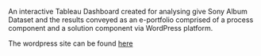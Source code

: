 An interactive Tableau Dashboard created for analysing give Sony Album Dataset and the results conveyed as an e-portfolio comprised of a process component and a solution component via WordPress platform.

The wordpress site can be found [here](https://wp.deakin.edu.au/deakinsso_460041403_ibazaz_submission_2/)
